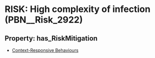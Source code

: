 # RISK: __High complexity of infection__ (PBN__Risk_2922)

## Property: has_RiskMitigation

* [Context-Responsive Behaviours](PBN__Mitigation_1102)

